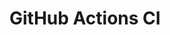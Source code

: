 # GitHub Actions CI
































































































































































































































































































































































































































































































































































































































































































































































































































































































































































































































































































































































































































































































































































































































































































































































































































































































































































































































































































































































































































































































































































































































































































































































































































































